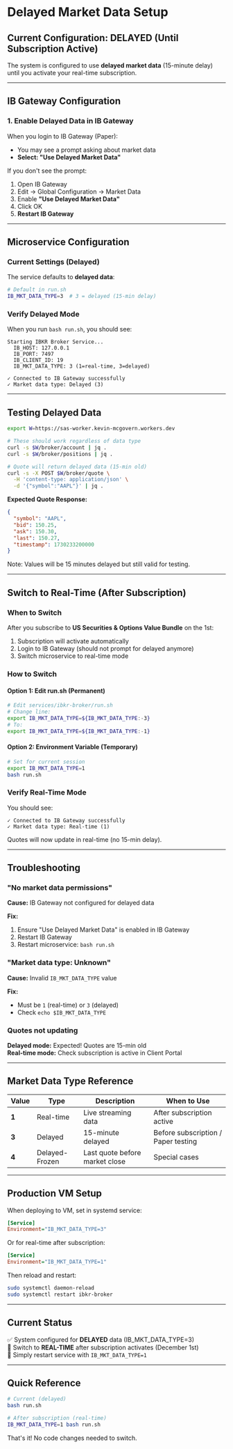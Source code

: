 # Delayed Market Data Setup

## Current Configuration: DELAYED (Until Subscription Active)

The system is configured to use **delayed market data** (15-minute delay) until you activate your real-time subscription.

---

## IB Gateway Configuration

### 1. Enable Delayed Data in IB Gateway

When you login to IB Gateway (Paper):
- You may see a prompt asking about market data
- **Select: "Use Delayed Market Data"**

If you don't see the prompt:
1. Open IB Gateway
2. Edit → Global Configuration → Market Data
3. Enable **"Use Delayed Market Data"**
4. Click OK
5. **Restart IB Gateway**

---

## Microservice Configuration

### Current Settings (Delayed)

The service defaults to **delayed data**:

```bash
# Default in run.sh
IB_MKT_DATA_TYPE=3  # 3 = delayed (15-min delay)
```

### Verify Delayed Mode

When you run `bash run.sh`, you should see:

```
Starting IBKR Broker Service...
  IB_HOST: 127.0.0.1
  IB_PORT: 7497
  IB_CLIENT_ID: 19
  IB_MKT_DATA_TYPE: 3 (1=real-time, 3=delayed)

✓ Connected to IB Gateway successfully
✓ Market data type: Delayed (3)
```

---

## Testing Delayed Data

```bash
export W=https://sas-worker.kevin-mcgovern.workers.dev

# These should work regardless of data type
curl -s $W/broker/account | jq .
curl -s $W/broker/positions | jq .

# Quote will return delayed data (15-min old)
curl -s -X POST $W/broker/quote \
  -H 'content-type: application/json' \
  -d '{"symbol":"AAPL"}' | jq .
```

**Expected Quote Response:**
```json
{
  "symbol": "AAPL",
  "bid": 150.25,
  "ask": 150.30,
  "last": 150.27,
  "timestamp": 1730233200000
}
```

Note: Values will be 15 minutes delayed but still valid for testing.

---

## Switch to Real-Time (After Subscription)

### When to Switch

After you subscribe to **US Securities & Options Value Bundle** on the 1st:

1. Subscription will activate automatically
2. Login to IB Gateway (should not prompt for delayed anymore)
3. Switch microservice to real-time mode

### How to Switch

#### Option 1: Edit run.sh (Permanent)

```bash
# Edit services/ibkr-broker/run.sh
# Change line:
export IB_MKT_DATA_TYPE=${IB_MKT_DATA_TYPE:-3}
# To:
export IB_MKT_DATA_TYPE=${IB_MKT_DATA_TYPE:-1}
```

#### Option 2: Environment Variable (Temporary)

```bash
# Set for current session
export IB_MKT_DATA_TYPE=1
bash run.sh
```

### Verify Real-Time Mode

You should see:

```
✓ Connected to IB Gateway successfully
✓ Market data type: Real-time (1)
```

Quotes will now update in real-time (no 15-min delay).

---

## Troubleshooting

### "No market data permissions"

**Cause:** IB Gateway not configured for delayed data

**Fix:**
1. Ensure "Use Delayed Market Data" is enabled in IB Gateway
2. Restart IB Gateway
3. Restart microservice: `bash run.sh`

### "Market data type: Unknown"

**Cause:** Invalid `IB_MKT_DATA_TYPE` value

**Fix:**
- Must be `1` (real-time) or `3` (delayed)
- Check `echo $IB_MKT_DATA_TYPE`

### Quotes not updating

**Delayed mode:** Expected! Quotes are 15-min old  
**Real-time mode:** Check subscription is active in Client Portal

---

## Market Data Type Reference

| Value | Type | Description | When to Use |
|-------|------|-------------|-------------|
| **1** | Real-time | Live streaming data | After subscription active |
| **3** | Delayed | 15-minute delayed | Before subscription / Paper testing |
| **4** | Delayed-Frozen | Last quote before market close | Special cases |

---

## Production VM Setup

When deploying to VM, set in systemd service:

```ini
[Service]
Environment="IB_MKT_DATA_TYPE=3"
```

Or for real-time after subscription:

```ini
[Service]
Environment="IB_MKT_DATA_TYPE=1"
```

Then reload and restart:
```bash
sudo systemctl daemon-reload
sudo systemctl restart ibkr-broker
```

---

## Current Status

✅ System configured for **DELAYED** data (IB_MKT_DATA_TYPE=3)  
📅 Switch to **REAL-TIME** after subscription activates (December 1st)  
🔄 Simply restart service with `IB_MKT_DATA_TYPE=1`

---

## Quick Reference

```bash
# Current (delayed)
bash run.sh

# After subscription (real-time)
IB_MKT_DATA_TYPE=1 bash run.sh
```

That's it! No code changes needed to switch.


